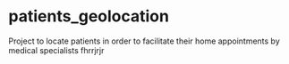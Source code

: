 # patients_geolocation
Project to locate patients in order to facilitate their home appointments by medical specialists
fhrrjrjr
